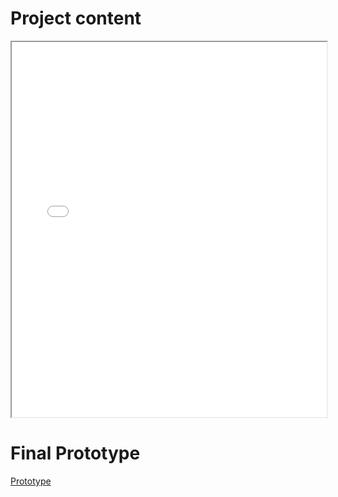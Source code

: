 # Project content
<iframe src="./poster.pdf" width="100%" height="600px"></iframe>

# Final Prototype
[Prototype](https://www.figma.com/proto/RcGTmdk1E2jOX8L60AjkJr/HCI-HW6?node-id=33-1080&starting-point-node-id=33%3A1080)

